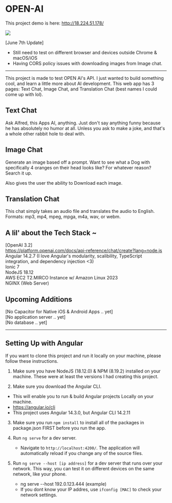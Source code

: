 # OPEN-AI
This project demo is here: http://18.224.51.178/

![](https://github.com/eddietal2/open-ai/blob/main/src/assets/images/openai-demo.gif)

[June 7th Update]
* Still need to test on different browser and devices outside Chrome & macOS/iOS
* Having CORS policy issues with downloading images from Image chat.

------------

This project is made to test OPEN AI's API. I just wanted to build something cool, and learn a little more about AI development. This web app has 3 pages: Text Chat, Image Chat, and Translation Chat (best names I could come up with lol).

## Text Chat
Ask Alfred, this Apps AI, anything. Just don't say anything funny because he has absolutely no humor at all. Unless you ask to make a joke, and that's a whole other rabbit hole to deal with.

## Image Chat
Generate an image based off a prompt. Want to see what a Dog with specifically 4 oranges on their head looks like? For whatever reason? Search it up.

Also gives the user the ability to Download each image.

## Translation Chat
This chat simply takes an audio file and translates the audio to English.
Formats: mp3, mp4, mpeg, mpga, m4a, wav, or webm.

## A lil' about the Tech Stack ~
[OpenAI 3.2]\
https://platform.openai.com/docs/api-reference/chat/create?lang=node.js \
Angular 14.2.7 (I love Angular's modularity, scalibility, TypeScript integration, and dependency injection <3)\
Ionic 7\
NodeJS 18.12\
AWS EC2 T2.MIRCO Instance w/ Amazon Linux 2023\
NGINX (Web Server)

## Upcoming Additions
[No Capacitor for Native iOS & Android Apps .. yet]\
[No application server .. yet]\
[No database .. yet]

------------

## Setting Up with Angular

If you want to clone this project and run it locally on your machine, please follow these instructions.

1) Make sure you have NodeJS (18.12.0) & NPM (8.19.2) installed on your machine. These were at least the versions I had creating this project.

2) Make sure you download the Angular CLI.
* This will enable you to run & build Angular projects Locally on your machine.
* https://angular.io/cli
* This project uses Angular 14.3.0, but Angular CLI 14.2.11

3) Make sure you run `npm install` to install all of the packages in package.json FIRST before you run the app.

4) Run `ng serve` for a dev server. 
    * Navigate to `http://localhost:4200/`. The application will automatically reload if you change any of the source files.

5) Run `ng serve --host [ip address]` for a dev server that runs over your network. This way, you can test it on different devices on the same network, like your phone.
    * ng serve --host 192.0.123.444 (example)
    * If you dont know your IP addres, use `ifconfig [MAC]` to check your network settings.


